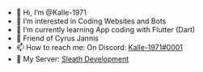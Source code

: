 - 👋 Hi, I’m @Kalle-1971
- 👀 I’m interested in Coding Websites and Bots
- 🌱 I’m currently learning App coding with Flutter (Dart)
- 💞️ Friend of Cyrus Jannis 
- 📫 How to reach me: On Discord: [Kalle-1971#0001](https://discord.com/users/710951377593040919)
- 🤖 My Server: [Sleath Development](https://dsc.gg/sleath-development)
<!---
Kalle-1971/Kalle-1971 is a ✨ special ✨ repository because its `README.md` (this file) appears on your GitHub profile.
You can click the Preview link to take a look at your changes.
--->
